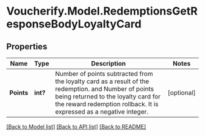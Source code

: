 # Voucherify.Model.RedemptionsGetResponseBodyLoyaltyCard

## Properties

Name | Type | Description | Notes
------------ | ------------- | ------------- | -------------
**Points** | **int?** | Number of points subtracted from the loyalty card as a result of the redemption. and Number of points being returned to the loyalty card for the reward redemption rollback. It is expressed as a negative integer. | [optional] 

[[Back to Model list]](../README.md#documentation-for-models) [[Back to API list]](../README.md#documentation-for-api-endpoints) [[Back to README]](../README.md)

